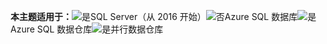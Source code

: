 <Token>**本主题适用于：**![是](media/yes.png)SQL Server（从 2016 开始）![否](media/no.png)Azure SQL 数据库![是](media/yes.png)Azure SQL 数据仓库![是](media/yes.png)并行数据仓库</Token>

